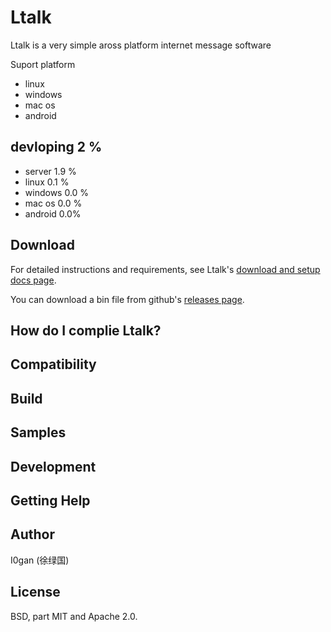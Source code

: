 # Ltalk 


Ltalk is a very simple aross platform internet message software

Suport platform

* linux 
* windows
* mac os
* android

## devloping  2 %

* server 1.9 %
* linux  0.1 %
* windows 0.0 %
* mac os 0.0 %
* android 0.0%

## Download



For detailed instructions and requirements, see Ltalk's [download and setup docs page]().

You can download a bin file from github's [releases page]().





## How do I  complie Ltalk?





## Compatibility





## Build





## Samples






## Development






## Getting Help







## Author

I0gan (徐绿国)

## License

BSD, part MIT and Apache 2.0. 

